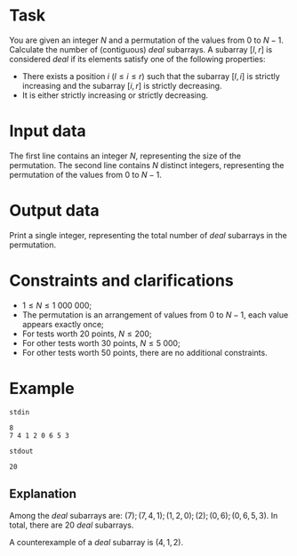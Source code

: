 
# Task

You are given an integer $N$ and a permutation of the values from $0$ to $N-1$. Calculate the number of (contiguous) *deal* subarrays. A subarray $[l, r]$ is considered *deal* if its elements satisfy one of the following properties:

- There exists a position $i$ ($l \leq i \leq r$) such that the subarray $[l, i]$ is strictly increasing and the subarray $[i, r]$ is strictly decreasing.
- It is either strictly increasing or strictly decreasing.

# Input data

The first line contains an integer $N$, representing the size of the permutation. The second line contains $N$ distinct integers, representing the permutation of the values from $0$ to $N-1$.

# Output data

Print a single integer, representing the total number of *deal* subarrays in the permutation.

# Constraints and clarifications

* $1 \leq N \leq 1\ 000\ 000$;
* The permutation is an arrangement of values from $0$ to $N-1$, each value appears exactly once;
* For tests worth $20$ points, $N \leq 200$;
* For other tests worth $30$ points, $N \leq 5\ 000$;
* For other tests worth $50$ points, there are no additional constraints.

# Example

`stdin`
```
8
7 4 1 2 0 6 5 3
```

`stdout`
```
20
```

## Explanation

Among the *deal* subarrays are: $(7); (7, 4, 1); (1, 2, 0); (2); (0, 6); (0, 6, 5, 3)$. In total, there are $20$ *deal* subarrays.

A counterexample of a *deal* subarray is $(4, 1, 2)$.
